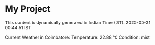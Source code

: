 # My Project

This content is dynamically generated in Indian Time (IST): 2025-05-31 00:44:51 IST


Current Weather in Coimbatore:
Temperature: 22.88 °C
Condition: mist
